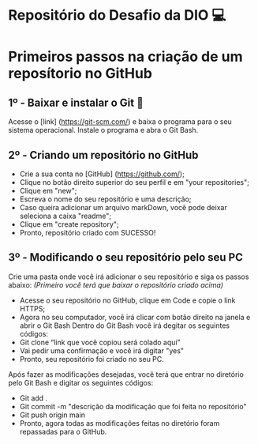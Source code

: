 # Repositório do Desafio da DIO :computer:

# Primeiros passos na criação de um reposítorio no GitHub

## 1º - Baixar e instalar o Git :octopus:

Acesse o [link] (https://git-scm.com/) e baixa o programa para o seu sistema operacional.
Instale o programa e abra o Git Bash.

## 2º - Criando um repositório no GitHub

- Crie a sua conta no [GitHub] (https://github.com/);
- Clique no botão direito superior do seu perfil e em "your repositories";
- Clique em "new";
- Escreva o nome do seu repositório e uma descrição;
- Caso queira adicionar um arquivo markDown, você pode deixar seleciona a caixa "readme";
- Clique em "create repository";
- Pronto, repositório criado com SUCESSO!

## 3º - Modificando o seu repositório pelo seu PC

Crie uma pasta onde você irá adicionar o seu repositório e siga os passos abaixo:
_(Primeiro você terá que baixar o repositório criado acima)_

- Acesse o seu repositório no GitHub, clique em Code e copie o link HTTPS;
- Agora no seu computador, você irá clicar com botão direito na janela e abrir o Git Bash
  Dentro do Git Bash você irá degitar os seguintes códigos:
- Git clone “link que você copiou será colado aqui”
- Vai pedir uma confirmação e você irá digitar "yes"
- Pronto, seu repositório foi criado no seu PC.

Após fazer as modificações desejadas, você terá que entrar no diretório pelo Git Bash e digitar os seguintes códigos:

- Git add .
- Git commit -m "descrição da modificação que foi feita no repositório"
- Git push origin main
- Pronto, agora todas as modificações feitas no diretório foram repassadas para o GitHub.
